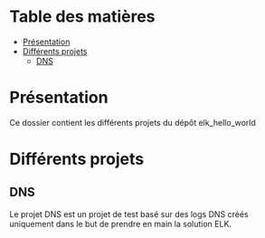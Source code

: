 # Table des matières

- [Présentation](#présentation)
- [Différents projets](#différents-projets)
  * [DNS](#dns)

# Présentation

Ce dossier contient les différents projets du dépôt elk_hello_world

# Différents projets

## DNS

Le projet DNS est un projet de test basé sur des logs DNS créés uniquement dans le but de prendre en main la solution ELK.
